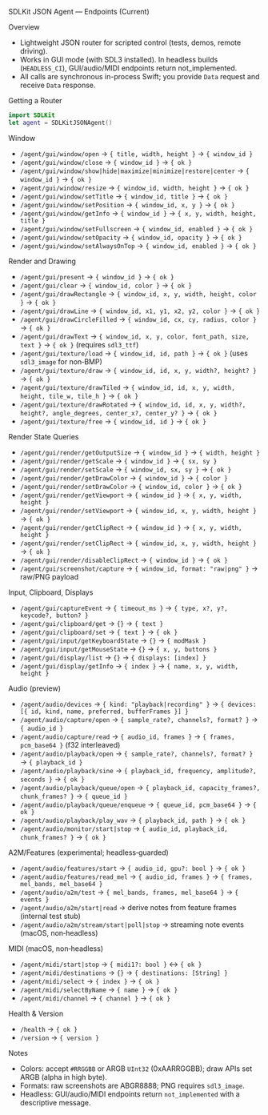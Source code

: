 SDLKit JSON Agent — Endpoints (Current)

Overview
- Lightweight JSON router for scripted control (tests, demos, remote driving).
- Works in GUI mode (with SDL3 installed). In headless builds (`HEADLESS_CI`), GUI/audio/MIDI endpoints return not_implemented.
- All calls are synchronous in-process Swift; you provide `Data` request and receive `Data` response.

Getting a Router
```swift
import SDLKit
let agent = SDLKitJSONAgent()
```

Window
- `/agent/gui/window/open` → `{ title, width, height }` → `{ window_id }`
- `/agent/gui/window/close` → `{ window_id }` → `{ ok }`
- `/agent/gui/window/show|hide|maximize|minimize|restore|center` → `{ window_id }` → `{ ok }`
- `/agent/gui/window/resize` → `{ window_id, width, height }` → `{ ok }`
- `/agent/gui/window/setTitle` → `{ window_id, title }` → `{ ok }`
- `/agent/gui/window/setPosition` → `{ window_id, x, y }` → `{ ok }`
- `/agent/gui/window/getInfo` → `{ window_id }` → `{ x, y, width, height, title }`
- `/agent/gui/window/setFullscreen` → `{ window_id, enabled }` → `{ ok }`
- `/agent/gui/window/setOpacity` → `{ window_id, opacity }` → `{ ok }`
- `/agent/gui/window/setAlwaysOnTop` → `{ window_id, enabled }` → `{ ok }`

Render and Drawing
- `/agent/gui/present` → `{ window_id }` → `{ ok }`
- `/agent/gui/clear` → `{ window_id, color }` → `{ ok }`
- `/agent/gui/drawRectangle` → `{ window_id, x, y, width, height, color }` → `{ ok }`
- `/agent/gui/drawLine` → `{ window_id, x1, y1, x2, y2, color }` → `{ ok }`
- `/agent/gui/drawCircleFilled` → `{ window_id, cx, cy, radius, color }` → `{ ok }`
- `/agent/gui/drawText` → `{ window_id, x, y, color, font_path, size, text }` → `{ ok }` (requires `sdl3_ttf`)
- `/agent/gui/texture/load` → `{ window_id, id, path }` → `{ ok }` (uses `sdl3_image` for non‑BMP)
- `/agent/gui/texture/draw` → `{ window_id, id, x, y, width?, height? }` → `{ ok }`
- `/agent/gui/texture/drawTiled` → `{ window_id, id, x, y, width, height, tile_w, tile_h }` → `{ ok }`
- `/agent/gui/texture/drawRotated` → `{ window_id, id, x, y, width?, height?, angle_degrees, center_x?, center_y? }` → `{ ok }`
- `/agent/gui/texture/free` → `{ window_id, id }` → `{ ok }`

Render State Queries
- `/agent/gui/render/getOutputSize` → `{ window_id }` → `{ width, height }`
- `/agent/gui/render/getScale` → `{ window_id }` → `{ sx, sy }`
- `/agent/gui/render/setScale` → `{ window_id, sx, sy }` → `{ ok }`
- `/agent/gui/render/getDrawColor` → `{ window_id }` → `{ color }`
- `/agent/gui/render/setDrawColor` → `{ window_id, color }` → `{ ok }`
- `/agent/gui/render/getViewport` → `{ window_id }` → `{ x, y, width, height }`
- `/agent/gui/render/setViewport` → `{ window_id, x, y, width, height }` → `{ ok }`
- `/agent/gui/render/getClipRect` → `{ window_id }` → `{ x, y, width, height }`
- `/agent/gui/render/setClipRect` → `{ window_id, x, y, width, height }` → `{ ok }`
- `/agent/gui/render/disableClipRect` → `{ window_id }` → `{ ok }`
- `/agent/gui/screenshot/capture` → `{ window_id, format: "raw|png" }` → raw/PNG payload

Input, Clipboard, Displays
- `/agent/gui/captureEvent` → `{ timeout_ms }` → `{ type, x?, y?, keycode?, button? }`
- `/agent/gui/clipboard/get` → `{}` → `{ text }`
- `/agent/gui/clipboard/set` → `{ text }` → `{ ok }`
- `/agent/gui/input/getKeyboardState` → `{}` → `{ modMask }`
- `/agent/gui/input/getMouseState` → `{}` → `{ x, y, buttons }`
- `/agent/gui/display/list` → `{}` → `{ displays: [index] }`
- `/agent/gui/display/getInfo` → `{ index }` → `{ name, x, y, width, height }`

Audio (preview)
- `/agent/audio/devices` → `{ kind: "playback|recording" }` → `{ devices: [{ id, kind, name, preferred, bufferFrames }] }`
- `/agent/audio/capture/open` → `{ sample_rate?, channels?, format? }` → `{ audio_id }`
- `/agent/audio/capture/read` → `{ audio_id, frames }` → `{ frames, pcm_base64 }` (f32 interleaved)
- `/agent/audio/playback/open` → `{ sample_rate?, channels?, format? }` → `{ playback_id }`
- `/agent/audio/playback/sine` → `{ playback_id, frequency, amplitude?, seconds }` → `{ ok }`
- `/agent/audio/playback/queue/open` → `{ playback_id, capacity_frames?, chunk_frames? }` → `{ queue_id }`
- `/agent/audio/playback/queue/enqueue` → `{ queue_id, pcm_base64 }` → `{ ok }`
- `/agent/audio/playback/play_wav` → `{ playback_id, path }` → `{ ok }`
- `/agent/audio/monitor/start|stop` → `{ audio_id, playback_id, chunk_frames? }` → `{ ok }`

A2M/Features (experimental; headless‑guarded)
- `/agent/audio/features/start` → `{ audio_id, gpu?: bool }` → `{ ok }`
- `/agent/audio/features/read_mel` → `{ audio_id, frames }` → `{ frames, mel_bands, mel_base64 }`
- `/agent/audio/a2m/test` → `{ mel_bands, frames, mel_base64 }` → `{ events }`
- `/agent/audio/a2m/start|read` → derive notes from feature frames (internal test stub)
- `/agent/audio/a2m/stream/start|poll|stop` → streaming note events (macOS, non‑headless)

MIDI (macOS, non‑headless)
- `/agent/midi/start|stop` → `{ midi1?: bool }` ↔ `{ ok }`
- `/agent/midi/destinations` → `{}` → `{ destinations: [String] }`
- `/agent/midi/select` → `{ index }` → `{ ok }`
- `/agent/midi/selectByName` → `{ name }` → `{ ok }`
- `/agent/midi/channel` → `{ channel }` → `{ ok }`

Health & Version
- `/health` → `{ ok }`
- `/version` → `{ version }`

Notes
- Colors: accept `#RRGGBB` or ARGB `UInt32` (0xAARRGGBB); draw APIs set ARGB (alpha in high byte).
- Formats: raw screenshots are ABGR8888; PNG requires `sdl3_image`.
- Headless: GUI/audio/MIDI endpoints return `not_implemented` with a descriptive message.

